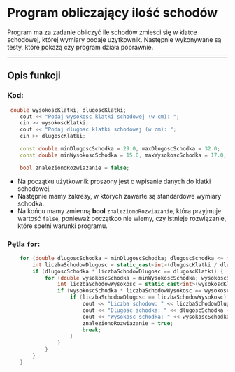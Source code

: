# Program obliczający ilość schodów

Program ma za zadanie obliczyć ile schodów zmieści się w klatce schodowej, której wymiary podaje użytkownik. Następnie wykonywane są testy, które pokażą czy program działa poprawnie.

---

## Opis funkcji 

### Kod: 
```cpp
 double wysokoscKlatki, dlugoscKlatki;
    cout << "Podaj wysokosc klatki schodowej (w cm): ";
    cin >> wysokoscKlatki;
    cout << "Podaj dlugosc klatki schodowej (w cm): ";
    cin >> dlugoscKlatki;

    const double minDlugoscSchodka = 29.0, maxDlugoscSchodka = 32.0;
    const double minWysokoscSchodka = 15.0, maxWysokoscSchodka = 17.0;

    bool znalezionoRozwiazanie = false;
```

- Na początku użytkownik proszony jest o wpisanie danych do klatki schodowej.
- Następnie mamy zakresy, w których zawarte są standardowe wymiary schodka.
- Na końcu mamy zmienną **bool** `znalezionoRozwiazanie`, która przyjmuje wartość `false`, ponieważ początkoo nie wiemy, czy istnieje rozwiązanie, które spełni warunki programu.

### Pętla `for`:
```cpp
    for (double dlugoscSchodka = minDlugoscSchodka; dlugoscSchodka <= maxDlugoscSchodka; dlugoscSchodka += 0.1) {
        int liczbaSchodowDlugosc = static_cast<int>(dlugoscKlatki / dlugoscSchodka);
        if (dlugoscSchodka * liczbaSchodowDlugosc == dlugoscKlatki) { 
            for (double wysokoscSchodka = minWysokoscSchodka; wysokoscSchodka <= maxWysokoscSchodka; wysokoscSchodka += 0.1) {
                int liczbaSchodowWysokosc = static_cast<int>(wysokoscKlatki / wysokoscSchodka);
                if (wysokoscSchodka * liczbaSchodowWysokosc == wysokoscKlatki) { 
                    if (liczbaSchodowDlugosc == liczbaSchodowWysokosc) {
                        cout << "Liczba schodow: " << liczbaSchodowDlugosc << endl;
                        cout << "Dlugosc schodka: " << dlugoscSchodka << " cm" << endl;
                        cout << "Wysokosc schodka: " << wysokoscSchodka << " cm" << endl;
                        znalezionoRozwiazanie = true;
                        break;
                    }
                }
            }
        }
    }
```


